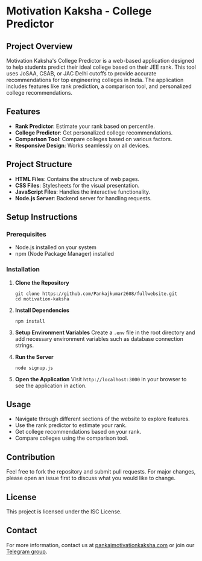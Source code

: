# Motivation Kaksha - College Predictor

## Project Overview
Motivation Kaksha's College Predictor is a web-based application designed to help students predict their ideal college based on their JEE rank. This tool uses JoSAA, CSAB, or JAC Delhi cutoffs to provide accurate recommendations for top engineering colleges in India. The application includes features like rank prediction, a comparison tool, and personalized college recommendations.

## Features
- **Rank Predictor**: Estimate your rank based on percentile.
- **College Predictor**: Get personalized college recommendations.
- **Comparison Tool**: Compare colleges based on various factors.
- **Responsive Design**: Works seamlessly on all devices.

## Project Structure
- **HTML Files**: Contains the structure of web pages.
- **CSS Files**: Stylesheets for the visual presentation.
- **JavaScript Files**: Handles the interactive functionality.
- **Node.js Server**: Backend server for handling requests.

## Setup Instructions

### Prerequisites
- Node.js installed on your system
- npm (Node Package Manager) installed

### Installation

1. **Clone the Repository**
   ```
   git clone https://github.com/Pankajkumar2608/fullwebsite.git
   cd motivation-kaksha
   ```

2. **Install Dependencies**
   ```
   npm install
   ```

3. **Setup Environment Variables**
   Create a `.env` file in the root directory and add necessary environment variables such as database connection strings.

4. **Run the Server**
   ```
   node signup.js
   ```

5. **Open the Application**
   Visit `http://localhost:3000` in your browser to see the application in action.

## Usage
- Navigate through different sections of the website to explore features.
- Use the rank predictor to estimate your rank.
- Get college recommendations based on your rank.
- Compare colleges using the comparison tool.

## Contribution
Feel free to fork the repository and submit pull requests. For major changes, please open an issue first to discuss what you would like to change.

## License
This project is licensed under the ISC License.

## Contact
For more information, contact us at [pankajmotivationkaksha.com](mailto:pankaj@motivationkaksha.com) or join our [Telegram group](https://t.me/motivationkaksha_discussion).
